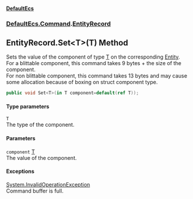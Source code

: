 #### [DefaultEcs](./index.md 'index')
### [DefaultEcs.Command](./DefaultEcs-Command.md 'DefaultEcs.Command').[EntityRecord](./DefaultEcs-Command-EntityRecord.md 'DefaultEcs.Command.EntityRecord')
## EntityRecord.Set&lt;T&gt;(T) Method
Sets the value of the component of type [T](#DefaultEcs-Command-EntityRecord-Set-T-(T)-T 'DefaultEcs.Command.EntityRecord.Set&lt;T&gt;(T).T') on the corresponding [Entity](./DefaultEcs-Entity.md 'DefaultEcs.Entity').  
For a blittable component, this command takes 9 bytes + the size of the component.  
For non blittable component, this command takes 13 bytes and may cause some allocation because of boxing on struct component type.  
```C#
public void Set<T>(in T component=default(ref T));
```
#### Type parameters
<a name='DefaultEcs-Command-EntityRecord-Set-T-(T)-T'></a>
`T`  
The type of the component.  
  
#### Parameters
<a name='DefaultEcs-Command-EntityRecord-Set-T-(T)-component'></a>
`component` [T](#DefaultEcs-Command-EntityRecord-Set-T-(T)-T 'DefaultEcs.Command.EntityRecord.Set&lt;T&gt;(T).T')  
The value of the component.  
  
#### Exceptions
[System.InvalidOperationException](https://docs.microsoft.com/en-us/dotnet/api/System.InvalidOperationException 'System.InvalidOperationException')  
Command buffer is full.  
